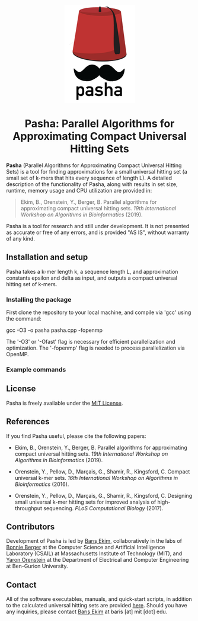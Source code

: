 <p align="center">
<img align = "center" src ="pasha.png">
</p>
<h1><center>Pasha: Parallel Algorithms for Approximating Compact Universal Hitting Sets</center></h1>


**Pasha** (Parallel Algorithms for Approximating Compact Universal Hitting Sets) is a tool for finding approximations for a small universal hitting set (a small set of k-mers that hits every sequence of length L). A detailed description of the functionality of Pasha, along with results in set size, runtime, memory usage and CPU utilization are provided in:

> Ekim, B., Orenstein, Y., Berger, B. Parallel algorithms for approximating compact universal hitting sets. *19th International Workshop on Algorithms in Bioinformatics* (2019).

Pasha is a tool for research and still under development. It is not presented as accurate or free of any errors, and is provided "AS IS", without warranty of any kind.

## Installation and setup

Pasha takes a k-mer length k, a sequence length L, and approximation constants epsilon and delta as input, and outputs a compact universal hitting set of k-mers.

### Installing the package

First clone the repository to your local machine, and compile via 'gcc' using the command:

  gcc -O3 -o pasha pasha.cpp -fopenmp

The '-O3' or '-Ofast' flag is necessary for efficient parallelization and optimization. The '-fopenmp' flag is needed to process parallelization via OpenMP.

### Example commands

## License

Pasha is freely available under the [MIT License](https://opensource.org/licenses/MIT).

## References

If you find Pasha useful, please cite the following papers:

- Ekim, B., Orenstein, Y., Berger, B. Parallel algorithms for approximating compact universal hitting sets. *19th International Workshop on Algorithms in Bioinformatics* (2019).

- Orenstein, Y., Pellow, D., Marçais, G., Shamir, R., Kingsford, C. Compact universal k-mer sets. *16th International Workshop on Algorithms in Bioinformatics* (2016).

- Orenstein, Y., Pellow, D., Marçais, G., Shamir, R., Kingsford, C. Designing small universal k-mer hitting sets for improved analysis of high-throughput sequencing. *PLoS Computational Biology* (2017).

## Contributors

Development of Pasha is led by [Barış Ekim](http://people.csail.mit.edu/ekim/), collaboratively in the labs of [Bonnie Berger](http://people.csail.mit.edu/bab/) at the Computer Science and Artificial Intelligence Laboratory (CSAIL) at Massachusetts Institute of Technology (MIT), and [Yaron Orenstein](http://wwwee.ee.bgu.ac.il/~yaronore/) at the Department of Electrical and Computer Engineering at Ben-Gurion University.

## Contact

All of the software executables, manuals, and quick-start scripts, in addition to the calculated universal hitting sets are provided [here](http://pasha.csail.mit.edu/). Should you have any inquiries, please contact [Barış Ekim](http://people.csail.mit.edu/ekim/) at baris [at] mit [dot] edu.



